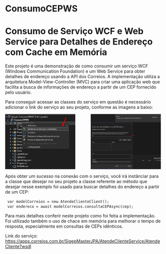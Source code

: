 # ConsumoCEPWS

<h1>Consumo de Serviço WCF e Web Service para Detalhes de Endereço com Cache em Memória</h1>
Este projeto é uma demonstração de como consumir um serviço WCF (Windows Communication Foundation) e um Web Service para obter detalhes de endereço usando a API dos Correios. A implementação utiliza a arquitetura Model-View-Controller (MVC) para criar uma aplicação web que facilita a busca de informações de endereço a partir de um CEP fornecido pelo usuário.

Para conseguir acessar as classes do serviço em questão é necessário adicionar o link do serviço ao seu projeto, conforme as imagens a baixo:
<div style="display: flex; justify-content: space-between;">
    <img src="/ImgsTutorial/1.png" alt="Imagem 1" width="45%">
    <img src="/ImgsTutorial/2.png" alt="Imagem 2" width="45%">
</div>

Após obter um sucesso na conexão com o serviço, você irá instânciar para a classe que desejar no seu projeto a classe referente ao método que desejar
nesse exemplo foi usado para buscar detalhes do endereço a partir de um CEP:
 ```
  var modelCorreios = new AtendeClienteClient();
  var endereco = await modelCorreios.consultaCEPAsync(cep);
```
Para mais detalhes conferir neste projeto como foi feita a implementação.
Foi utilizado também o uso de chace em memória para melhorar o tempo de resposta, especialmente em consultas de CEPs idênticos.

Link do serviço: https://apps.correios.com.br/SigepMasterJPA/AtendeClienteService/AtendeCliente?wsdl
